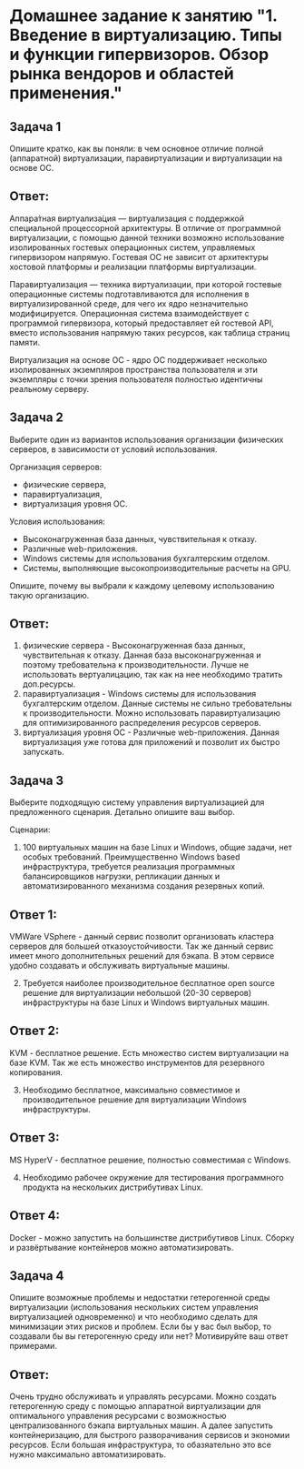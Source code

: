 # Домашнее задание к занятию "1. Введение в виртуализацию. Типы и функции гипервизоров. Обзор рынка вендоров и областей применения."

## Задача 1

Опишите кратко, как вы поняли: в чем основное отличие полной (аппаратной) виртуализации, паравиртуализации и виртуализации на основе ОС.

## Ответ:

Аппара́тная виртуализа́ция — виртуализация с поддержкой специальной процессорной архитектуры. В отличие от программной виртуализации, с помощью данной техники возможно использование изолированных гостевых операционных систем, управляемых гипервизором напрямую. Гостевая ОС не зависит от архитектуры хостовой платформы и реализации платформы виртуализации.

Паравиртуализация — техника виртуализации, при которой гостевые операционные системы подготавливаются для исполнения в виртуализированной среде, для чего их ядро незначительно модифицируется. Операционная система взаимодействует с программой гипервизора, который предоставляет ей гостевой API, вместо использования напрямую таких ресурсов, как таблица страниц памяти.

Виртуализация на основе ОС - ядро ОС поддерживает несколько изолированных экземпляров пространства пользователя и эти экземпляры с точки зрения пользователя полностью идентичны реальному серверу.

## Задача 2

Выберите один из вариантов использования организации физических серверов, в зависимости от условий использования.

Организация серверов:
- физические сервера,
- паравиртуализация,
- виртуализация уровня ОС.

Условия использования:
- Высоконагруженная база данных, чувствительная к отказу.
- Различные web-приложения.
- Windows системы для использования бухгалтерским отделом.
- Системы, выполняющие высокопроизводительные расчеты на GPU.

Опишите, почему вы выбрали к каждому целевому использованию такую организацию.

## Ответ:

1. физические сервера - Высоконагруженная база данных, чувствительная к отказу. Данная база высоконагруженная и поэтому требовательна к производительности. Лучше не использовать вертуалицацию, так как на нее необходимо тратить доп.ресурсы.
2. паравиртуализация - Windows системы для использования бухгалтерским отделом. Данные системы не сильно требовательны к производительности. Можно использовать паравиртуализацию для оптимизированного распределения ресурсов серверов.
3. виртуализация уровня ОС - Различные web-приложения. Данная виртуализация уже готова для приложений и позволит их быстро запускать.

## Задача 3

Выберите подходящую систему управления виртуализацией для предложенного сценария. Детально опишите ваш выбор.

Сценарии:

1. 100 виртуальных машин на базе Linux и Windows, общие задачи, нет особых требований. Преимущественно Windows based инфраструктура, требуется 
реализация программных балансировщиков нагрузки, репликации данных и автоматизированного механизма создания резервных копий.

## Ответ 1:

VMWare VSphere - данный сервис позволит организовать кластера серверов для большей отказоустойчивости. Так же данный сервис имеет много дополнительных решений для бэкапа. В этом сервисе удобно создавать и обслуживать виртуальные машины.

2. Требуется наиболее производительное бесплатное open source решение для виртуализации небольшой (20-30 серверов) инфраструктуры на базе Linux и 
Windows виртуальных машин.

## Ответ 2:

KVM - бесплатное решение. Есть множество систем виртуализации на базе KVM. Так же есть множество инструментов для резервного копирования.

3. Необходимо бесплатное, максимально совместимое и производительное решение для виртуализации Windows инфраструктуры.

## Ответ 3:

MS HyperV - бесплатное решение, полностью совместимая с Windows.

4. Необходимо рабочее окружение для тестирования программного продукта на нескольких дистрибутивах Linux.

## Ответ 4:

Docker - можно запустить на большинстве дистрибутивов Linux. Сборку и развёртывание контейнеров можно автоматизировать.

## Задача 4

Опишите возможные проблемы и недостатки гетерогенной среды виртуализации (использования нескольких систем управления виртуализацией одновременно) и что необходимо сделать для минимизации этих рисков и проблем. Если бы у вас был выбор, то создавали бы вы гетерогенную среду или нет? Мотивируйте ваш ответ примерами.

## Ответ:

Очень трудно обслуживать и управлять ресурсами. Можно создать гетерогенную среду с помощью аппаратной виртуализации для оптимального управления ресурсами с возможностью централизованного бэкапа виртуальных машин. А далее запустить контейнеризацию, для быстрого разворачивания сервисов и экономии ресурсов. Если большая инфраструктура, то обазяательно это все нужно максимально автоматизировать.